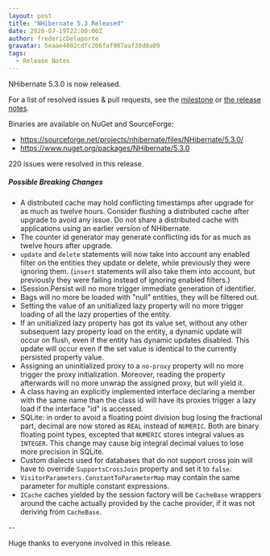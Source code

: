 ```yaml
---
layout: post
title: "NHibernate 5.3 Released"
date: 2020-07-19T22:00:00Z
author: fredericDelaporte
gravatar: 5eaae4002cdfc206faf907aaf38d8a09
tags:
  - Release Notes
---
```

NHibernate 5.3.0 is now released.

For a list of resolved issues & pull requests, see the [milestone](https://github.com/nhibernate/nhibernate-core/milestone/21?closed=1) or [the release notes](https://github.com/nhibernate/nhibernate-core/blob/5.3.0/releasenotes.txt).

Binaries are available on NuGet and SourceForge:

- https://sourceforge.net/projects/nhibernate/files/NHibernate/5.3.0/
- https://www.nuget.org/packages/NHibernate/5.3.0

220 issues were resolved in this release.

##### Possible Breaking Changes #####
* A distributed cache may hold conflicting timestamps after upgrade for as much as twelve hours. Consider flushing a distributed cache after upgrade to avoid any issue. Do not share a distributed cache with applications using an earlier version of NHibernate.
* The counter id generator may generate conflicting ids for as much as twelve hours after upgrade.
* `update` and `delete` statements will now take into account any enabled filter on the entities they update or delete, while previously they were ignoring them. (`insert` statements will also take them into account, but previously they were failing instead of ignoring enabled filters.)
* ISession.Persist will no more trigger immediate generation of identifier.
* Bags will no more be loaded with "null" entities, they will be filtered out.
* Setting the value of an unitialized lazy property will no more trigger loading of all the lazy properties of the entity.
* If an unitialized lazy property has got its value set, without any other subsequent lazy property load on the entity, a dynamic update will occur on flush, even if the entity has dynamic updates disabled. This update will occur even if the set value is identical to the currently persisted property value.
* Assigning an uninitialized proxy to a `no-proxy` property will no more trigger the proxy initialization. Moreover, reading the property afterwards will no more unwrap the assigned proxy, but will yield it.
* A class having an explicitly implemented interface declaring a member with the same name than the class id will have its proxies trigger a lazy load if the interface "id" is accessed.
* SQLite: in order to avoid a floating point division bug losing the fractional part, decimal are now stored as `REAL` instead of `NUMERIC`. Both are binary floating point types, excepted that `NUMERIC` stores integral values as `INTEGER`. This change may cause big integral decimal values to lose more precision in SQLite.
* Custom dialects used for databases that do not support cross join will have to override `SupportsCrossJoin` property and set it to `false`.
* `VisitorParameters.ConstantToParameterMap` may contain the same parameter for multiple constant expressions.
* `ICache` caches yielded by the session factory will be `CacheBase` wrappers around the cache actually provided by the cache provider, if it was not deriving from `CacheBase`.

--

Huge thanks to everyone involved in this release.
